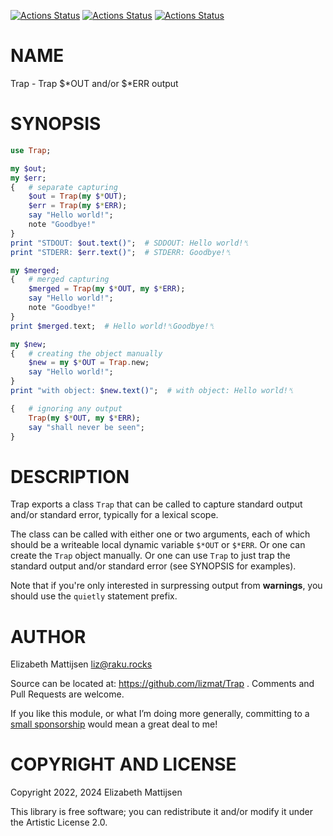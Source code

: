 [![Actions Status](https://github.com/lizmat/Trap/actions/workflows/linux.yml/badge.svg)](https://github.com/lizmat/Trap/actions) [![Actions Status](https://github.com/lizmat/Trap/actions/workflows/macos.yml/badge.svg)](https://github.com/lizmat/Trap/actions) [![Actions Status](https://github.com/lizmat/Trap/actions/workflows/windows.yml/badge.svg)](https://github.com/lizmat/Trap/actions)

NAME
====

Trap - Trap \$*OUT and/or \$*ERR output

SYNOPSIS
========

```raku
use Trap;

my $out;
my $err;
{   # separate capturing
    $out = Trap(my $*OUT);
    $err = Trap(my $*ERR);
    say "Hello world!";
    note "Goodbye!"
}
print "STDOUT: $out.text()";  # SDDOUT: Hello world!␤
print "STDERR: $err.text()";  # STDERR: Goodbye!␤

my $merged;
{   # merged capturing
    $merged = Trap(my $*OUT, my $*ERR);
    say "Hello world!";
    note "Goodbye!"
}
print $merged.text;  # Hello world!␤Goodbye!␤

my $new;
{   # creating the object manually
    $new = my $*OUT = Trap.new;
    say "Hello world!";
}
print "with object: $new.text()";  # with object: Hello world!␤

{   # ignoring any output
    Trap(my $*OUT, my $*ERR);
    say "shall never be seen";
}
```

DESCRIPTION
===========

Trap exports a class `Trap` that can be called to capture standard output and/or standard error, typically for a lexical scope.

The class can be called with either one or two arguments, each of which should be a writeable local dynamic variable `$*OUT` or `$*ERR`. Or one can create the `Trap` object manually. Or one can use `Trap` to just trap the standard output and/or standard error (see SYNOPSIS for examples).

Note that if you're only interested in surpressing output from **warnings**, you should use the `quietly` statement prefix.

AUTHOR
======

Elizabeth Mattijsen <liz@raku.rocks>

Source can be located at: https://github.com/lizmat/Trap . Comments and Pull Requests are welcome.

If you like this module, or what I’m doing more generally, committing to a [small sponsorship](https://github.com/sponsors/lizmat/) would mean a great deal to me!

COPYRIGHT AND LICENSE
=====================

Copyright 2022, 2024 Elizabeth Mattijsen

This library is free software; you can redistribute it and/or modify it under the Artistic License 2.0.

